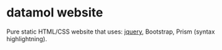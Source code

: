 # datamol website

Pure static HTML/CSS website that uses: [jquery](), Bootstrap, Prism (syntax highlightning).
